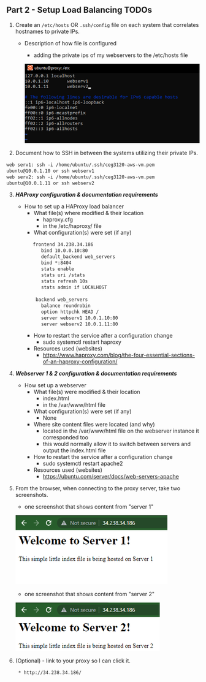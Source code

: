 ## Part 2 - Setup Load Balancing TODOs

1. Create an `/etc/hosts` OR `.ssh/config` file on each system that correlates hostnames to private IPs.
   - Description of how file is configured
        * adding the private ips of my webservers to the /etc/hosts file


        ![etc hosts screenshot](proxy.png)
2. Document how to SSH in between the systems utilizing their private IPs.
```
web serv1: ssh -i /home/ubuntu/.ssh/ceg3120-aws-vm.pem ubuntu@10.0.1.10 or ssh webserv1
web serv2: ssh -i /home/ubuntu/.ssh/ceg3120-aws-vm.pem ubuntu@10.0.1.11 or ssh webserv2
```
3. **_HAProxy configuration & documentation requirements_**
   - How to set up a HAProxy load balancer
     - What file(s) where modified & their location
         * haproxy.cfg
         * in the /etc/haproxy/ file
     - What configuration(s) were set (if any)
     ```
        frontend 34.238.34.186
           bind 10.0.0.10:80
           default_backend web_servers
           bind *:8404
           stats enable
           stats uri /stats
           stats refresh 10s
           stats admin if LOCALHOST

         backend web_servers
           balance roundrobin
           option httpchk HEAD /
           server webserv1 10.0.1.10:80
           server webserv2 10.0.1.11:80
     ```
     - How to restart the service after a configuration change
         * sudo systemctl restart haproxy 
     - Resources used (websites)
         * https://www.haproxy.com/blog/the-four-essential-sections-of-an-haproxy-configuration/
4. **_Webserver 1 & 2 configuration & documentation requirements_**
   - How set up a webserver
     - What file(s) were modified & their location
         * index.html
         * in the /var/www/html file
     - What configuration(s) were set (if any)
         * None
     - Where site content files were located (and why)
         * located in the /var/www/html file on the webserver instance it corresponded too
         * this would normally allow it to switch between servers and output the index.html file
     - How to restart the service after a configuration change
         * sudo systemctl restart apache2
     - Resources used (websites)
         * https://ubuntu.com/server/docs/web-servers-apache
     
5. From the browser, when connecting to the proxy server, take two screenshots.
   - one screenshot that shows content from "server 1"


   ![server 1 screenshoot](server1.png)
   - one screenshot that shows content from "server 2"


   ![server screenshot](fixserver2.png)

6. (Optional) - link to your proxy so I can click it.


        * http://34.238.34.186/
